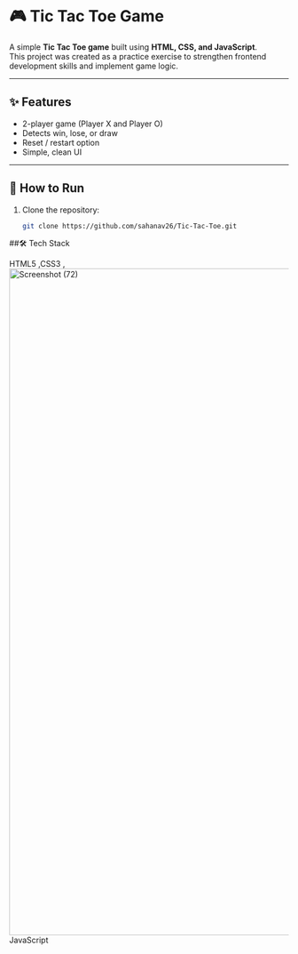 # 🎮 Tic Tac Toe Game

A simple **Tic Tac Toe game** built using **HTML, CSS, and JavaScript**.  
This project was created as a practice exercise to strengthen frontend development skills and implement game logic.

---

## ✨ Features
- 2-player game (Player X and Player O)  
- Detects win, lose, or draw  
- Reset / restart option  
- Simple, clean UI  

---

## 🚀 How to Run
1. Clone the repository:
   ```bash
   git clone https://github.com/sahanav26/Tic-Tac-Toe.git
##🛠️ Tech Stack

HTML5 ,CSS3 ,<img width="1920" height="1200" alt="Screenshot (72)" src="https://github.com/user-attachments/assets/34715efe-3942-4a05-a1c6-1e1cf9d54fa4" />
JavaScript
